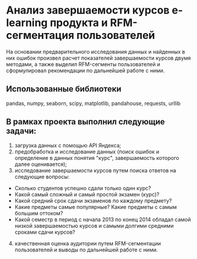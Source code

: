 
# Анализ завершаемости курсов e-learning продукта и RFM-сегментация пользователей

На основании предварительного исследования данных и найденных в них ошибок произвел расчет показателей завершаемости курсов двумя методами, а также выделил RFM-сегменты пользователей и сформулировал рекомендации по дальнейшей работе с ними.
## Использованные библиотеки
pandas, numpy, seaborn, scipy, matplotlib, pandahouse, requests, urllib


## В рамках проекта выполнил следующие задачи:
1. загрузка данных с помощью API Яндекса;
2. предобработка и исследование данных (поиск ошибок и определение в данных понятия "курс", завершаемость которого далее оценивается);
3. исследование завершаемости курсов путем поиска ответов на следующие вопросы:
- Сколько студентов успешно сдали только один курс?
- Какой самый сложный и самый простой экзамен (курс)?
- Какой средний срок сдачи экзаменов по каждому предмету?
- Какие предметы самые популярные? Какие предметы с самым большим оттоком?
- Какой семестр в период с начала 2013 по конец 2014 обладал самой низкой завершаемостью курсов и самыми долгими средними сроками сдачи курсов?
4. качественная оценка аудитории путем RFM-сегментации пользователей и выводы по дальнейшей работе с ними.
